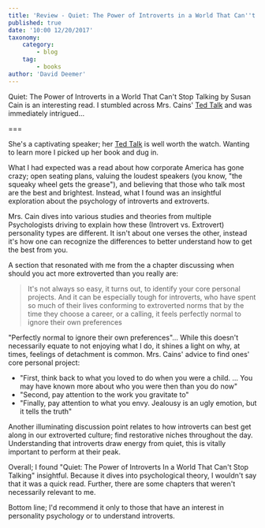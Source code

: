 ```yaml
---
title: 'Review - Quiet: The Power of Introverts in a World That Can''t Stop Talking'
published: true
date: '10:00 12/20/2017'
taxonomy:
    category:
        - blog
    tag:
        - books
author: 'David Deemer'
---
```


Quiet: The Power of Introverts in a World That Can't Stop Talking by Susan Cain is an interesting read. I stumbled across Mrs. Cains' [Ted Talk](https://www.ted.com/talks/susan_cain_the_power_of_introverts) and was immediately intrigued...

===

She's a captivating speaker; her [Ted Talk](https://www.ted.com/talks/susan_cain_the_power_of_introverts) is well worth the watch. Wanting to learn more I picked up her book and dug in.

What I had expected was a read about how corporate America has gone crazy; open seating plans, valuing the loudest speakers (you know, "the squeaky wheel gets the grease"), and believing that those who talk most are the best and brightest. Instead, what I found was an insightful exploration about the psychology of introverts and extroverts.

Mrs. Cain dives into various studies and theories from multiple Psychologists driving to explain how these (Introvert vs. Extrovert) personality types are different. It isn't about one verses the other, instead it's how one can recognize the differences to better understand how to get the best from you.

A section that resonated with me from the a chapter discussing when should you act more extroverted than you really are:
> It's not always so easy, it turns out, to identify your core personal projects. And it can be especially tough for introverts, who have spent so much of their lives conforming to extroverted norms that by the time they choose a career, or a calling, it feels perfectly normal to ignore their own preferences

"Perfectly normal to ignore their own preferences"... While this doesn't necessarily equate to not enjoying what I do, it shines a light on why, at times, feelings of detachment is common. Mrs. Cains' advice to find ones' core personal project:
* "First, think back to what you loved to do when you were a child. ... You may have known more about who you were then than you do now"
* "Second, pay attention to the work you gravitate to"
* "Finally, pay attention to what you envy. Jealousy is an ugly emotion, but it tells the truth"

Another illuminating discussion point relates to how introverts can best get along in our extroverted culture; find restorative niches throughout the day. Understanding that introverts draw energy from quiet, this is vitally important to perform at their peak.

Overall; I found "Quiet: The Power of Introverts In a World That Can't Stop Talking" insightful. Because it dives into psychological theory, I wouldn't say that it was a quick read. Further, there are some chapters that weren't necessarily relevant to me.

Bottom line; I'd recommend it only to those that have an interest in personality psychology or to understand introverts.
